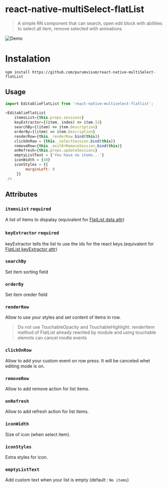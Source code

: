 # react-native-multiSelect-flatList
> A simple RN component that can search, open edit block with abilities to select all item, remove selected with animations

![Demo](https://github.com/purumvisum/react-native-multiSelect-flatList/blob/master/ice_video_20171005-112420.gif)


# Instalation
`npm install https://github.com/purumvisum/react-native-multiSelect-flatList`

## Usage
```javascript
import EditablieFlatList from 'react-native-multiselect-flatlist';
   
<EditablieFlatList
    itemsList={this.props.sessions}
    keyExtractor={(item, index) => item.Id}
    searchBy={(item) => item.Description}
    orderBy={(item) => item.Description}
    renderRow={this._renderRow.bind(this)}
    clickOnRow = {this._selectSession.bind(this)}
    removeRow={this._exitOrRemoveSession.bind(this)}
    onRefresh={this.props.updateSessions}
    emptyListText = {'You have no items...'}
    iconWidth = {40}
    iconStyles = {{
         marginLeft: 0
     }}
 />
```

## Attributes
### `itemsList` `required`  
A list of items to dispalay (equivalent for [FlatList data attr](https://facebook.github.io/react-native/docs/flatlist.html))
### `keyExtractor` `required` 
keyExtractor tells the list to use the ids for the react keys.(equivalent for [FlatList keyExtractor attr](https://facebook.github.io/react-native/docs/flatlist.html))
### `searchBy`
Set item sorting field
### `orderBy`
Set item oreder field
### `renderRow`
Allow to use your styles and set content of items in row. 
> Do not use TouchableOpacity and TouchableHighlight. renderItem method of FlatList already rewrited by module and using touchable elemnts can cancel modle events  
### `clickOnRow`
Allow to add your custom event on row press. It will be canceled whet editing mode is on.
### `removeRow`
Allow to add remove action for list items. 
### `onRefresh`
Allow to add refresh action for list items. 
### `iconWidth`
Size of icon (when select item). 
### `iconStyles`
Extra styles for icon. 
### `emptyListText`
Add custom text when your list is empty (default : `No items`)
